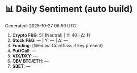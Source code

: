 # 📊 Daily Sentiment (auto build)
Generated: 2025-10-27 08:59 UTC

1) **Crypto F&G**: 51 (Neutral) | Y: 40 | Δ: 11
2) **Stock F&G**: — | Y: — | Δ: —
3) **Funding**: (filled via CoinGlass if key present)
4) **Put/Call**: —
5) **VIX/DXY**: —
6) **OBV BTC/ETH**: —
7) **SBET**: —
